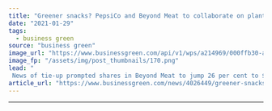 ```yaml
---
title: "Greener snacks? PepsiCo and Beyond Meat to collaborate on plant-based snacks"
date: "2021-01-29"
tags: 
  - business green
source: "business green"
image_url: "https://www.businessgreen.com/api/v1/wps/a214969/000ffb30-ad1b-4108-94d7-f7a700f62705/4/Meatier-Beyond-Burger-Meat-Case-185x114.png"
image_fp: "/assets/img/post_thumbnails/170.png"
lead: "
 News of tie-up prompted shares in Beyond Meat to jump 26 per cent to $199.38 on Tuesday ..."
article_url: "https://www.businessgreen.com/news/4026449/greener-snacks-pepsico-meat-collaborate-plant-snacks"
---
```


---
